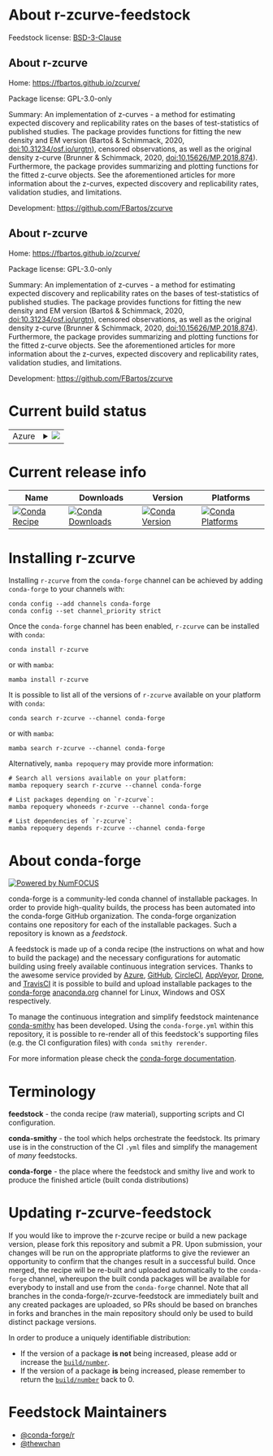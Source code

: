 About r-zcurve-feedstock
========================

Feedstock license: [BSD-3-Clause](https://github.com/conda-forge/r-zcurve-feedstock/blob/main/LICENSE.txt)


About r-zcurve
--------------

Home: https://fbartos.github.io/zcurve/

Package license: GPL-3.0-only

Summary: An implementation of z-curves - a method for estimating expected discovery and replicability rates on the bases of test-statistics of published studies. The package provides functions for fitting the new density and EM version (Bartoš & Schimmack, 2020, <doi:10.31234/osf.io/urgtn>), censored observations, as well as the original density z-curve (Brunner & Schimmack, 2020, <doi:10.15626/MP.2018.874>). Furthermore, the package provides summarizing and plotting functions for the fitted z-curve objects. See the aforementioned articles for more information about the z-curves, expected discovery and replicability rates, validation studies, and limitations.

Development: https://github.com/FBartos/zcurve

About r-zcurve
--------------

Home: https://fbartos.github.io/zcurve/

Package license: GPL-3.0-only

Summary: An implementation of z-curves - a method for estimating expected discovery and replicability rates on the bases of test-statistics of published studies. The package provides functions for fitting the new density and EM version (Bartoš & Schimmack, 2020, <doi:10.31234/osf.io/urgtn>), censored observations, as well as the original density z-curve (Brunner & Schimmack, 2020, <doi:10.15626/MP.2018.874>). Furthermore, the package provides summarizing and plotting functions for the fitted z-curve objects. See the aforementioned articles for more information about the z-curves, expected discovery and replicability rates, validation studies, and limitations.

Development: https://github.com/FBartos/zcurve

Current build status
====================


<table>
    
  <tr>
    <td>Azure</td>
    <td>
      <details>
        <summary>
          <a href="https://dev.azure.com/conda-forge/feedstock-builds/_build/latest?definitionId=17319&branchName=main">
            <img src="https://dev.azure.com/conda-forge/feedstock-builds/_apis/build/status/r-zcurve-feedstock?branchName=main">
          </a>
        </summary>
        <table>
          <thead><tr><th>Variant</th><th>Status</th></tr></thead>
          <tbody><tr>
              <td>linux_64_r_base4.3</td>
              <td>
                <a href="https://dev.azure.com/conda-forge/feedstock-builds/_build/latest?definitionId=17319&branchName=main">
                  <img src="https://dev.azure.com/conda-forge/feedstock-builds/_apis/build/status/r-zcurve-feedstock?branchName=main&jobName=linux&configuration=linux%20linux_64_r_base4.3" alt="variant">
                </a>
              </td>
            </tr><tr>
              <td>linux_64_r_base4.4</td>
              <td>
                <a href="https://dev.azure.com/conda-forge/feedstock-builds/_build/latest?definitionId=17319&branchName=main">
                  <img src="https://dev.azure.com/conda-forge/feedstock-builds/_apis/build/status/r-zcurve-feedstock?branchName=main&jobName=linux&configuration=linux%20linux_64_r_base4.4" alt="variant">
                </a>
              </td>
            </tr><tr>
              <td>osx_64_r_base4.3</td>
              <td>
                <a href="https://dev.azure.com/conda-forge/feedstock-builds/_build/latest?definitionId=17319&branchName=main">
                  <img src="https://dev.azure.com/conda-forge/feedstock-builds/_apis/build/status/r-zcurve-feedstock?branchName=main&jobName=osx&configuration=osx%20osx_64_r_base4.3" alt="variant">
                </a>
              </td>
            </tr><tr>
              <td>osx_64_r_base4.4</td>
              <td>
                <a href="https://dev.azure.com/conda-forge/feedstock-builds/_build/latest?definitionId=17319&branchName=main">
                  <img src="https://dev.azure.com/conda-forge/feedstock-builds/_apis/build/status/r-zcurve-feedstock?branchName=main&jobName=osx&configuration=osx%20osx_64_r_base4.4" alt="variant">
                </a>
              </td>
            </tr><tr>
              <td>win_64_r_base4.3</td>
              <td>
                <a href="https://dev.azure.com/conda-forge/feedstock-builds/_build/latest?definitionId=17319&branchName=main">
                  <img src="https://dev.azure.com/conda-forge/feedstock-builds/_apis/build/status/r-zcurve-feedstock?branchName=main&jobName=win&configuration=win%20win_64_r_base4.3" alt="variant">
                </a>
              </td>
            </tr><tr>
              <td>win_64_r_base4.4</td>
              <td>
                <a href="https://dev.azure.com/conda-forge/feedstock-builds/_build/latest?definitionId=17319&branchName=main">
                  <img src="https://dev.azure.com/conda-forge/feedstock-builds/_apis/build/status/r-zcurve-feedstock?branchName=main&jobName=win&configuration=win%20win_64_r_base4.4" alt="variant">
                </a>
              </td>
            </tr>
          </tbody>
        </table>
      </details>
    </td>
  </tr>
</table>

Current release info
====================

| Name | Downloads | Version | Platforms |
| --- | --- | --- | --- |
| [![Conda Recipe](https://img.shields.io/badge/recipe-r--zcurve-green.svg)](https://anaconda.org/conda-forge/r-zcurve) | [![Conda Downloads](https://img.shields.io/conda/dn/conda-forge/r-zcurve.svg)](https://anaconda.org/conda-forge/r-zcurve) | [![Conda Version](https://img.shields.io/conda/vn/conda-forge/r-zcurve.svg)](https://anaconda.org/conda-forge/r-zcurve) | [![Conda Platforms](https://img.shields.io/conda/pn/conda-forge/r-zcurve.svg)](https://anaconda.org/conda-forge/r-zcurve) |

Installing r-zcurve
===================

Installing `r-zcurve` from the `conda-forge` channel can be achieved by adding `conda-forge` to your channels with:

```
conda config --add channels conda-forge
conda config --set channel_priority strict
```

Once the `conda-forge` channel has been enabled, `r-zcurve` can be installed with `conda`:

```
conda install r-zcurve
```

or with `mamba`:

```
mamba install r-zcurve
```

It is possible to list all of the versions of `r-zcurve` available on your platform with `conda`:

```
conda search r-zcurve --channel conda-forge
```

or with `mamba`:

```
mamba search r-zcurve --channel conda-forge
```

Alternatively, `mamba repoquery` may provide more information:

```
# Search all versions available on your platform:
mamba repoquery search r-zcurve --channel conda-forge

# List packages depending on `r-zcurve`:
mamba repoquery whoneeds r-zcurve --channel conda-forge

# List dependencies of `r-zcurve`:
mamba repoquery depends r-zcurve --channel conda-forge
```


About conda-forge
=================

[![Powered by
NumFOCUS](https://img.shields.io/badge/powered%20by-NumFOCUS-orange.svg?style=flat&colorA=E1523D&colorB=007D8A)](https://numfocus.org)

conda-forge is a community-led conda channel of installable packages.
In order to provide high-quality builds, the process has been automated into the
conda-forge GitHub organization. The conda-forge organization contains one repository
for each of the installable packages. Such a repository is known as a *feedstock*.

A feedstock is made up of a conda recipe (the instructions on what and how to build
the package) and the necessary configurations for automatic building using freely
available continuous integration services. Thanks to the awesome service provided by
[Azure](https://azure.microsoft.com/en-us/services/devops/), [GitHub](https://github.com/),
[CircleCI](https://circleci.com/), [AppVeyor](https://www.appveyor.com/),
[Drone](https://cloud.drone.io/welcome), and [TravisCI](https://travis-ci.com/)
it is possible to build and upload installable packages to the
[conda-forge](https://anaconda.org/conda-forge) [anaconda.org](https://anaconda.org/)
channel for Linux, Windows and OSX respectively.

To manage the continuous integration and simplify feedstock maintenance
[conda-smithy](https://github.com/conda-forge/conda-smithy) has been developed.
Using the ``conda-forge.yml`` within this repository, it is possible to re-render all of
this feedstock's supporting files (e.g. the CI configuration files) with ``conda smithy rerender``.

For more information please check the [conda-forge documentation](https://conda-forge.org/docs/).

Terminology
===========

**feedstock** - the conda recipe (raw material), supporting scripts and CI configuration.

**conda-smithy** - the tool which helps orchestrate the feedstock.
                   Its primary use is in the construction of the CI ``.yml`` files
                   and simplify the management of *many* feedstocks.

**conda-forge** - the place where the feedstock and smithy live and work to
                  produce the finished article (built conda distributions)


Updating r-zcurve-feedstock
===========================

If you would like to improve the r-zcurve recipe or build a new
package version, please fork this repository and submit a PR. Upon submission,
your changes will be run on the appropriate platforms to give the reviewer an
opportunity to confirm that the changes result in a successful build. Once
merged, the recipe will be re-built and uploaded automatically to the
`conda-forge` channel, whereupon the built conda packages will be available for
everybody to install and use from the `conda-forge` channel.
Note that all branches in the conda-forge/r-zcurve-feedstock are
immediately built and any created packages are uploaded, so PRs should be based
on branches in forks and branches in the main repository should only be used to
build distinct package versions.

In order to produce a uniquely identifiable distribution:
 * If the version of a package **is not** being increased, please add or increase
   the [``build/number``](https://docs.conda.io/projects/conda-build/en/latest/resources/define-metadata.html#build-number-and-string).
 * If the version of a package **is** being increased, please remember to return
   the [``build/number``](https://docs.conda.io/projects/conda-build/en/latest/resources/define-metadata.html#build-number-and-string)
   back to 0.

Feedstock Maintainers
=====================

* [@conda-forge/r](https://github.com/orgs/conda-forge/teams/r/)
* [@thewchan](https://github.com/thewchan/)

